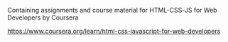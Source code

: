 Containing assignments and course material for HTML-CSS-JS for Web Developers by Coursera

https://www.coursera.org/learn/html-css-javascript-for-web-developers
